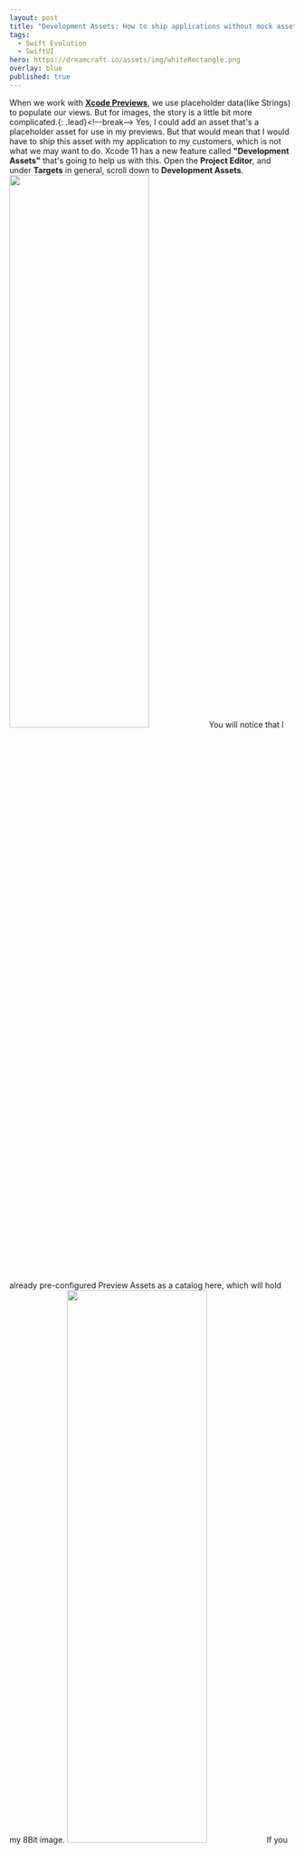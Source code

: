 ```yaml
---
layout: post
title: "Development Assets: How to ship applications without mock assets used for Xcode Previews."
tags:
  - Swift Evolution
  - SwiftUI
hero: https://dreamcraft.io/assets/img/whiteRectangle.png
overlay: blue
published: true
---
```


When we work with  [**Xcode Previews**](https://dreamcraft.io/posts/swiftui-xcode-previews), we use placeholder data(like Strings) to populate our views. But for images, the story is a little bit more complicated.{: .lead}<!–-break-–> Yes, I could add an asset that's a placeholder asset for use in my previews. But that would mean that I would have to ship this asset with my application to my customers, which is not what we may want to do.
Xcode 11 has a new feature called **"Development Assets"** that's going to help us with this.
Open the **Project Editor**, and under **Targets** in general, scroll down to **Development Assets**.
<img src="https://dreamcraft.io/assets/img/devAssets/devAssets.png" style="width: 70%; height: 50%"/>​
You will notice that I already pre-configured Preview Assets as a catalog here, which will hold my 8Bit image.
<img src="https://dreamcraft.io/assets/img/devAssets/privewAssets.png" style="width: 70%; height: 50%"/>​
If you are starting from scratch and you are using one of our new templates, this will come pre-configured for you. But if you are working on an existing application, you can easily add this here.
